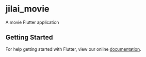 # jilai_movie

A movie Flutter application

## Getting Started

For help getting started with Flutter, view our online
[documentation](https://flutter.io/).
